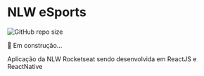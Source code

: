 # NLW eSports 
![GitHub repo size](https://img.shields.io/github/repo-size/DaniloCalegaro/nlw-esports)

🚀 Em construção...

Aplicação da NLW Rocketseat sendo desenvolvida em ReactJS e ReactNative